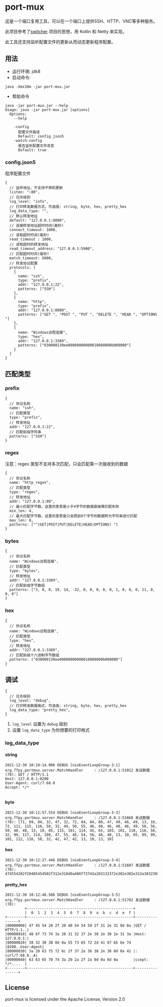 # port-mux
这是一个端口复用工具，可以在一个端口上提供SSH、HTTP、VNC等多种服务。

此项目参考了[switcher](https://github.com/jackyspy/switcher) 项目的思想，用 Kotlin 和 Netty 来实现。

此工具还支持监听配置文件的更新从而动态更新程序配置。

## 用法
- 运行环境: jdk8
- 启动命令:
```
java -Xmx10m -jar port-mux.jar
```
- 帮助命令
```
java -jar port-mux.jar --help
Usage: java -jar port-mux.jar [options]
  Options:
    --help

    -config
      配置文件路径
      Default: config.json5
    -watch-config
      是否监听配置文件改变
      Default: true
```

### config.json5
程序配置文件
```json5
{
  // 监听地址，不支持不停机更新
  listen: ":80",
  // 日志级别
  log_level: "info",
  // 打印转发数据方式，可选值: string, byte, hex, pretty_hex
  log_data_type: "",
  // 默认转发地址
  default: "127.0.0.1:8080",
  // 连接转发地址超时时间(毫秒)
  connect_timeout: 1000,
  // 读取超时时间(毫秒)
  read_timeout : 1000,
  // 读取超时的转发地址
  read_timeout_address: "127.0.0.1:5900",
  // 匹配超时时间(毫秒)
  match_timeout: 5000,
  // 转发协议配置
  protocols: [
    {
      name: "ssh",
      type: "prefix",
      addr: "127.0.0.1:22",
      patterns: ["SSH"]
    },
    {
      name: "http",
      type: "prefix",
      addr: "127.0.0.1:8080",
      patterns: ["GET ", "POST ", "PUT ", "DELETE ", "HEAD ", "OPTIONS "]
    },
    {
      name: "Windows远程连接",
      type: "hex",
      addr: "127.0.0.1:3389",
      patterns: ["030000130ee00000000000010008000b000000"]
    }
  ]
}
```

## 匹配类型
### prefix
```json5
{
  // 协议名称
  name: "ssh",
  // 匹配类型
  type: "prefix",
  // 转发地址
  addr: "127.0.0.1:22",
  // 匹配前缀字符串
  patterns: ["SSH"]
}
```

### regex
注意：regex 类型不支持多次匹配，只会匹配第一次接收到的数据
```json5
{
  // 协议名称
  name: "http_regex",
  // 匹配类型
  type: "regex",
  // 转发地址
  addr: "127.0.0.1:80",
  // 最小匹配字节数，这里的意思是小于4字节的数据直接算匹配失败
  min_len: 4,
  // 最大匹配字节数，这里的意思是只会把前8个字节的数据转为字符串进行匹配
  max_len: 8,
  patterns: ["^(GET|POST|PUT|DELETE|HEAD|OPTIONS) "]
}
```

### bytes
```json5
{
  // 协议名称
  name: "Windows远程连接",
  // 匹配类型
  type: "bytes",
  // 转发地址
  addr: "127.0.0.1:3389",
  // 匹配前缀字节数组
  patterns: ["3, 0, 0, 19, 14, -32, 0, 0, 0, 0, 0, 1, 0, 8, 0, 11, 0, 0, 0"]
}
```

### hex
```json5
{
  // 协议名称
  name: "Windows远程连接",
  // 匹配类型
  type: "hex",
  // 转发地址
  addr: "127.0.0.1:3389",
  // 匹配前缀十六进制字节数组
  patterns: ["030000130ee00000000000010008000b000000"]
}
```

## 调试
```json5
{
  // 日志级别
  log_level: "debug",
  // 打印转发数据格式，可选值: string, byte, hex, pretty_hex
  log_data_type: "pretty_hex",
}
```
1. `log_level` 设置为 `debug` 级别
2. 设置 `log_data_type` 为你想要的打印格式

### log_data_type
#### string
```text
2021-12-30 10:10:14.006 DEBUG [nioEventLoopGroup-3-1] org.ffpy.portmux.server.MatchHandler     : /127.0.0.1:51012 发送数据(78): GET / HTTP/1.1
Host: 127.0.0.1:8200
User-Agent: curl/7.68.0
Accept: */*


```

#### byte
```text
2021-12-30 10:11:57.554 DEBUG [nioEventLoopGroup-3-3] org.ffpy.portmux.server.MatchHandler     : /127.0.0.1:51668 发送数据(78): [71, 69, 84, 32, 47, 32, 72, 84, 84, 80, 47, 49, 46, 49, 13, 10, 72, 111, 115, 116, 58, 32, 49, 50, 55, 46, 48, 46, 48, 46, 49, 58, 56, 50, 48, 48, 13, 10, 85, 115, 101, 114, 45, 65, 103, 101, 110, 116, 58, 32, 99, 117, 114, 108, 47, 55, 46, 54, 56, 46, 48, 13, 10, 65, 99, 99, 101, 112, 116, 58, 32, 42, 47, 42, 13, 10, 13, 10]
```

#### hex
```text
2021-12-30 10:12:27.446 DEBUG [nioEventLoopGroup-3-4] org.ffpy.portmux.server.MatchHandler     : /127.0.0.1:51687 发送数据(78): 474554202f20485454502f312e310d0a486f73743a203132372e302e302e313a383230300d0a557365722d4167656e743a206375726c2f372e36382e300d0a4163636570743a202a2f2a0d0a0d0a
```

#### pretty_hex
```text
2021-12-30 10:12:48.586 DEBUG [nioEventLoopGroup-3-5] org.ffpy.portmux.server.MatchHandler     : /127.0.0.1:51702 发送数据(78): 
         +-------------------------------------------------+
         |  0  1  2  3  4  5  6  7  8  9  a  b  c  d  e  f |
+--------+-------------------------------------------------+----------------+
|00000000| 47 45 54 20 2f 20 48 54 54 50 2f 31 2e 31 0d 0a |GET / HTTP/1.1..|
|00000010| 48 6f 73 74 3a 20 31 32 37 2e 30 2e 30 2e 31 3a |Host: 127.0.0.1:|
|00000020| 38 32 30 30 0d 0a 55 73 65 72 2d 41 67 65 6e 74 |8200..User-Agent|
|00000030| 3a 20 63 75 72 6c 2f 37 2e 36 38 2e 30 0d 0a 41 |: curl/7.68.0..A|
|00000040| 63 63 65 70 74 3a 20 2a 2f 2a 0d 0a 0d 0a       |ccept: */*....  |
+--------+-------------------------------------------------+----------------+
```

## License
port-mux is licensed under the Apache License, Version 2.0 